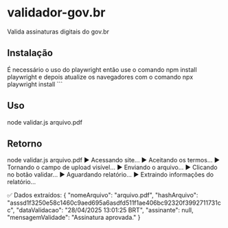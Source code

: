 # validador-gov.br
Valida assinaturas digitais do gov.br

## Instalação

É necessário o uso do playwright então use o comando npm install playwright e depois atualize os navegadores com o comando npx playwright install
    ```

## Uso

node validar.js arquivo.pdf

## Retorno

node validar.js arquivo.pdf
▶️ Acessando site...
▶️ Aceitando os termos...
▶️ Tornando o campo de upload visível...
▶️ Enviando o arquivo...
▶️ Clicando no botão validar...
▶️ Aguardando relatório...
▶️ Extraindo informações do relatório...

✅ Dados extraídos:
{
  "nomeArquivo": "arquivo.pdf",
  "hashArquivo": "asssd1f3250e58c1460c9aed695a6asdfd511f1ae406bc92320f3992711731cc",
  "dataValidacao": "28/04/2025 13:01:25 BRT",
  "assinante": null,
  "mensagemValidade": "Assinatura aprovada."
}

